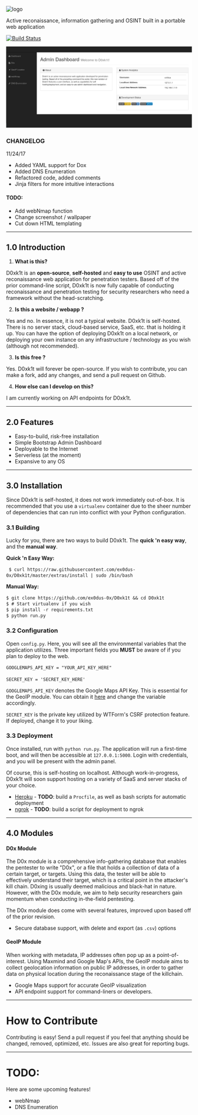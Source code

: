 ![logo](/extras/logo.png)

Active reconaissance, information gathering and OSINT built in a portable web application

[![Build Status](https://travis-ci.org/ex0dus-0x/D0xk1t.svg)](https://travis-ci.org/ex0dus-0x/D0xk1t)


![screenshot](/extras/screenshot.png)

### CHANGELOG

11/24/17

* Added YAML support for Dox
* Added DNS Enumeration
* Refactored code, added comments
* Jinja filters for more intuitive interactions

#### TODO:

* Add webNmap function
* Change screenshot / wallpaper
* Cut down HTML templating

---

## 1.0 Introduction

1. __What is this?__

D0xk1t is an __open-source__, __self-hosted__ and __easy to use__ OSINT and active reconaissance web application for penetration testers. Based off of the prior command-line script, D0xk1t is now fully capable of conducting reconaissance and penetration testing for security researchers who need a framework without the 
head-scratching.

2. __Is this a website / webapp ?__

Yes and no. In essence, it is not a typical website. D0xk1t is self-hosted. There is no server stack, cloud-based service, SaaS, etc. that is holding it up. You can have the option of deploying D0xk1t on a local network, or deploying
your own instance on any infrastructure / technology as you wish (although not recommended).

3. __Is this free ?__

Yes. D0xk1t will forever be open-source. If you wish to contribute, you can make a fork, add any changes, and send a pull request on Github.

4. __How else can I develop on this?__

I am currently working on API endpoints for D0xk1t. 

---

## 2.0 Features

* Easy-to-build, risk-free installation
* Simple Bootstrap Admin Dashboard
* Deployable to the Internet
* Serverless (at the moment)
* Expansive to any OS

---

## 3.0 Installation 

Since D0xk1t is self-hosted, it does not work immediately out-of-box. It is recommended that you use a `virtualenv` container due to the sheer number of dependencies that can run into conflict with your Python configuration.

### 3.1 Building

Lucky for you, there are two ways to build D0xk1t. The __quick 'n easy way__, and the __manual way__.

__Quick 'n Easy Way:__

     $ curl https://raw.githubusercontent.com/ex0dus-0x/D0xk1t/master/extras/install | sudo /bin/bash 

__Manual Way:__

    $ git clone https://github.com/ex0dus-0x/D0xk1t && cd D0xk1t
    $ # Start virtualenv if you wish
    $ pip install -r requirements.txt
    $ python run.py

### 3.2 Configuration

Open `config.py`. Here, you will see all the environmental variables that the application utilizes. Three important fields you __MUST__ be aware of if you plan to deploy to the web.

    GOOGLEMAPS_API_KEY = "YOUR_API_KEY_HERE"

    SECRET_KEY = 'SECRET_KEY_HERE'
    
`GOOGLEMAPS_API_KEY` denotes the Google Maps API Key. This is essential for the GeoIP module. You can obtain it [here](https://developers.google.com/maps/) and change the variable accordingly.

`SECRET_KEY` is the private key utilized by WTForm's CSRF protection feature. If deployed, change it to your liking.


### 3.3 Deployment

Once installed, run with `python run.py`. The application will run a first-time boot, and will then be accessible at `127.0.0.1:5000`. Login with credentials, and you will be present with the admin panel.

Of course, this is self-hosting on localhost. Although work-in-progress, D0xk1t will soon support hosting on a variety of SaaS and server stacks of your choice.

* [Heroku](https://www.heroku.com/) - __TODO__: build a `Procfile`, as well as bash scripts for automatic deployment
* [ngrok](https://ngrok.com/) - __TODO__: build a script for deployment to ngrok

---

## 4.0 Modules

#### D0x Module

The D0x module is a comprehensive info-gathering database that enables the pentester to write "D0x", or a file that holds a collection of data of a certain target, or targets.
Using this data, the tester will be able to effectively understand their target, which is a critical point in the attacker's kill chain. D0xing is usually deemed malicious and black-hat in nature. However, with the D0x module, we aim to help security researchers gain momentum when conducting in-the-field pentesting. 

The D0x module does come with several features, improved upon based off of the prior revision. 

* Secure database support, with delete and export (as `.csv`) options

#### GeoIP Module 

When working with metadata, IP addresses often pop up as a point-of-interest. Using Maxmind and Google Map's APIs, the GeoIP module aims to collect geolocation information on public IP addresses, in order to gather data on physical location during
the reconaissance stage of the killchain.

* Google Maps support for accurate GeoIP visualization
* API endpoint support for command-liners or developers.

---

# How to Contribute

Contributing is easy! Send a pull request if you feel that anything should be changed, removed, optimized, etc. Issues are also great for reporting bugs. 

---

# TODO:

Here are some upcoming features!

* webNmap
* DNS Enumeration
